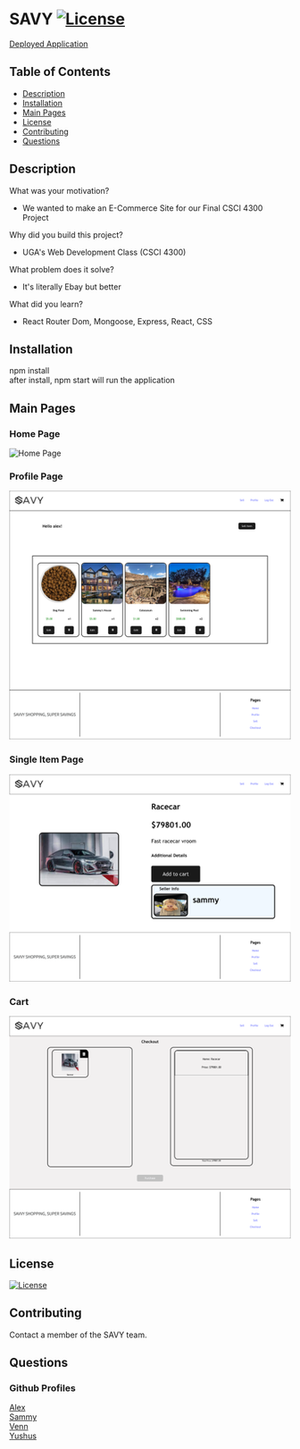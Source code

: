 # SAVY [![License](https://img.shields.io/badge/License-Apache_2.0-blue.svg)](https://opensource.org/licenses/Apache-2.0)
[Deployed Application](https://ofbs-691d21b16e8a.herokuapp.com/)

## Table of Contents
- [Description](#description)
- [Installation](#installation)
- [Main Pages](#main-pages)
- [License](#license)
- [Contributing](#contributing)
- [Questions](#questions)

## Description
What was your motivation? 
- We wanted to make an E-Commerce Site for our Final CSCI 4300 Project

Why did you build this project?
- UGA's Web Development Class (CSCI 4300)

What problem does it solve?  
- It's literally Ebay but better

What did you learn?
- React Router Dom, Mongoose, Express, React, CSS

## Installation
npm install <br>
after install, npm start will run the application

## Main Pages 
### Home Page
![Home Page](assets/Home.png?raw=true)
### Profile Page
![Profile](assets/Profile.png?raw=true)
### Single Item Page
![Single Item](assets/Single-Item.png?raw=true)
### Cart
![Cart](assets/Cart.png?raw=true)

## License
[![License](https://img.shields.io/badge/License-Apache_2.0-blue.svg)](https://opensource.org/licenses/Apache-2.0)

## Contributing
Contact a member of the SAVY team.

## Questions
### Github Profiles
[Alex](https://github.com/alexbradshaw) <br>
[Sammy](https://github.com/sam8beard) <br>
[Venn](https://github.com/vennreddy490) <br>
[Yushus](https://github.com/ykomarlu) <br>